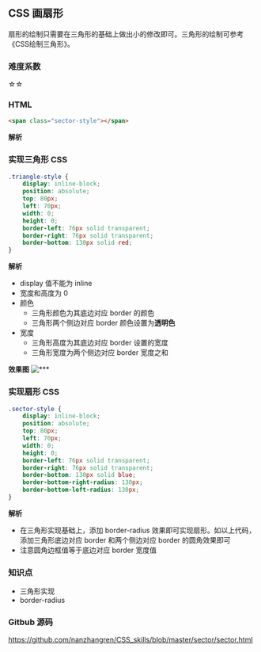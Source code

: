 ## CSS 画扇形
扇形的绘制只需要在三角形的基础上做出小的修改即可。三角形的绘制可参考《CSS绘制三角形》。

### 难度系数
☆☆

### HTML
``` html
<span class="sector-style"></span>
```
**解析**   

### 实现三角形 CSS
``` css
.triangle-style {
    display: inline-block;
    position: absolute;
    top: 80px;
    left: 70px;
    width: 0;
    height: 0;
    border-left: 76px solid transparent;
    border-right: 76px solid transparent;
    border-bottom: 130px solid red;
}
```
**解析**   
- display 值不能为 inline
- 宽度和高度为 0
- 颜色
    - 三角形颜色为其底边对应 border 的颜色
    - 三角形两个侧边对应 border 颜色设置为**透明色**
- 宽度
    - 三角形高度为其底边对应 border 设置的宽度
    - 三角形宽度为两个侧边对应 border 宽度之和

**效果图**
![***](****)

### 实现扇形 CSS
``` css
.sector-style {
    display: inline-block;
    position: absolute;
    top: 80px;
    left: 70px;
    width: 0;
    height: 0;
    border-left: 76px solid transparent;
    border-right: 76px solid transparent;
    border-bottom: 130px solid blue;
    border-bottom-right-radius: 130px;
    border-bottom-left-radius: 130px;
}
```
**解析**   
- 在三角形实现基础上，添加 border-radius 效果即可实现扇形。如以上代码，添加三角形底边对应 border 和两个侧边对应 border 的圆角效果即可
- 注意圆角边框值等于底边对应 border 宽度值

### 知识点
- 三角形实现
- border-radius

### Gitbub 源码
https://github.com/nanzhangren/CSS_skills/blob/master/sector/sector.html